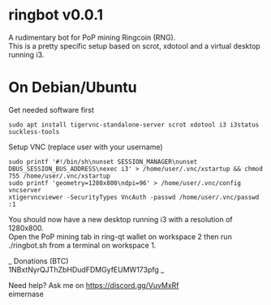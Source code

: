 # ringbot v0.0.1
A rudimentary bot for PoP mining Ringcoin (RNG).  
This is a pretty specific setup based on scrot, xdotool and a virtual desktop running i3.

# On Debian/Ubuntu
Get needed software first  
```
sudo apt install tigervnc-standalone-server scrot xdotool i3 i3status suckless-tools
```

Setup VNC  (replace user with your username)  
```
sudo printf '#!/bin/sh\nunset SESSION_MANAGER\nunset DBUS_SESSION_BUS_ADDRESS\nexec i3' > /home/user/.vnc/xstartup && chmod 755 /home/user/.vnc/xstartup  
sudo printf 'geometry=1280x800\ndpi=96' > /home/user/.vnc/config  
vncserver  
xtigervncviewer -SecurityTypes VncAuth -passwd /home/user/.vnc/passwd :1
```

You should now have a new desktop running i3 with a resolution of 1280x800.  
Open the PoP mining tab in ring-qt wallet on workspace 2 then run ./ringbot.sh from a terminal on workspace 1.

_
Donations (BTC)  
1NBxtNyrQJThZbHDudFDMGyfEUMW173pfg
_

Need help? Ask me on https://discord.gg/VuvMxRf  
eimernase
